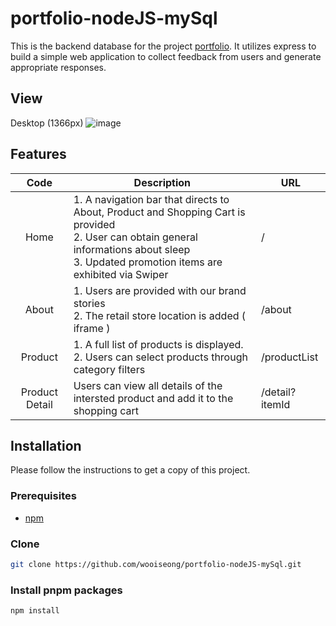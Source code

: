 # portfolio-nodeJS-mySql

This is the backend database for the project <a href="https://github.com/wooiseong/portfolio-project-vercel/tree/main">portfolio</a>. It utilizes express to build a simple web application to collect feedback from users and generate appropriate responses.


## View
Desktop (1366px)
![image](https://i.ibb.co/F7gnw8G/2024-12-18-220154.png)

## Features
|          Code               | Description                                                  | URL                  |
| :--------------------------: | ------------------------------------------------------------ | -------------------- |
|    Home    | 1. A navigation bar that directs to About, Product and Shopping Cart is provided<br>2. User can obtain general informations about sleep<br>3. Updated promotion items are exhibited via Swiper | /      |
|      About       | 1. Users are provided with our brand stories <br>2. The retail store location is added ( iframe ) | /about         |
|      Product        | 1. A full list of products is displayed. <br>2. Users can select products through category filters  | /productList         |
|      Product Detail  | Users can view all details of the intersted product and add it to the shopping cart              | /detail?itemId        |


## Installation
Please follow the instructions to get a copy of this project.

### Prerequisites
 * <a href="https://docs.npmjs.com/downloading-and-installing-node-js-and-npm">npm</a> 

### Clone
```sh
git clone https://github.com/wooiseong/portfolio-nodeJS-mySql.git
```

### Install pnpm packages
```sh
npm install
```

